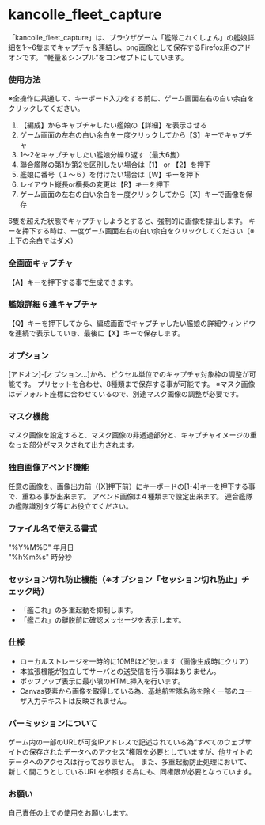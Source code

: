 # kancolle_fleet_capture

「kancolle_fleet_capture」は、ブラウザゲーム「艦隊これくしょん」の艦娘詳細を1～6隻までキャプチャ＆連結し、png画像として保存するFirefox用のアドオンです。
“軽量＆シンプル”をコンセプトにしています。

### 使用方法
※全操作に共通して、キーボード入力をする前に、ゲーム画面左右の白い余白をクリックしてください。

1. 【編成】からキャプチャしたい艦娘の【詳細】を表示させる
2. ゲーム画面の左右の白い余白を一度クリックしてから【S】キーでキャプチャ
3. 1～2をキャプチャしたい艦娘分繰り返す（最大6隻）
4. 聯合艦隊の第1か第2を区別したい場合は【1】 or 【2】を押下
5. 艦娘に番号（１～６）を付けたい場合は【W】キーを押下
6. レイアウト縦長or横長の変更は【R】キーを押下
7. ゲーム画面の左右の白い余白を一度クリックしてから【X】キーで画像を保存

6隻を超えた状態でキャプチャしようとすると、強制的に画像を排出します。
キーを押下する時は、一度ゲーム画面左右の白い余白をクリックしてください（※上下の余白ではダメ）

### 全画面キャプチャ
【A】キーを押下する事で生成できます。

### 艦娘詳細６連キャプチャ
【Q】キーを押下してから、編成画面でキャプチャしたい艦娘の詳細ウィンドウを連続で表示していき、最後に【X】キーで保存します。

### オプション
[アドオン]-[オプション...]から、ピクセル単位でのキャプチャ対象枠の調整が可能です。
プリセットを合わせ、8種類まで保存する事が可能です。
※マスク画像はデフォルト座標に合わせているので、別途マスク画像の調整が必要です。

### マスク機能
マスク画像を設定すると、マスク画像の非透過部分と、キャプチャイメージの重なった部分がマスクされて出力されます。

### 独自画像アペンド機能
任意の画像を、画像出力前（[X]押下前）にキーボードの[1-4]キーを押下する事で、重ねる事が出来ます。
アペンド画像は４種類まで設定出来ます。
連合艦隊の艦隊識別タグ等にお役立てください。

### ファイル名で使える書式
"%Y%M%D" 年月日  
"%h%m%s" 時分秒  

### セッション切れ防止機能（※オプション「セッション切れ防止」チェック時）
* 「艦これ」の多重起動を抑制します。
* 「艦これ」の離脱前に確認メッセージを表示します。

### 仕様
* ローカルストレージを一時的に10MBほど使います（画像生成時にクリア）
* 本拡張機能が独立してサーバとの送受信を行う事はありません。
* ポップアップ表示に最小限のHTML挿入を行います。
* Canvas要素から画像を取得している為、基地航空隊名称を除く一部のユーザ入力テキストは反映されません。

### パーミッションについて
ゲーム内の一部のURLが可変IPアドレスで記述されている為“すべてのウェブサイトの保存されたデータへのアクセス”権限を必要としていますが、他サイトのデータへのアクセスは行っておりません。
また、多重起動防止処理において、新しく開こうとしているURLを参照する為にも、同権限が必要となっています。

### お願い
自己責任の上での使用をお願いします。

